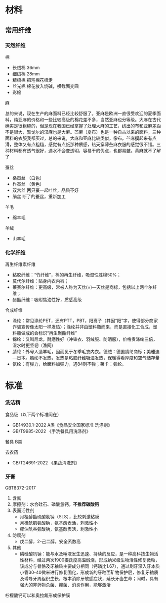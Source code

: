 # 材料
## 常用纤维
### 天然纤维
棉
- 长绒棉 36mm
- 细绒棉 28mm
- 精梳棉 把短棉花梳走
- 丝光棉 棉花放入烧碱，横截面变圆
- 彩棉

麻

总的来说，现在生产的麻面料已经比较舒服了。亚麻是欧洲一直很受欢迎的夏季面料，纯亚麻的价格和一些比较高级的棉花差不多，当然亚麻也分等级。大麻在古代确实是很粗糙的，但是现在我国已经掌握了处理大麻的工艺，纺出的布和亚麻差距不是很大，雅戈尔的汉麻也是大麻。苎麻（夏布）也是一种自古以来的面料，三种面料的衣服我都买过，总的来说，大麻和亚麻比较类似，像布。苎麻摸起来有点滑，整体又有点粗糙，感觉有点纸那种质感，热天穿薄苎麻衣服的感觉很不错。三种材料都有透气很好，遇水不会变透明，容易干的优点，也都易皱。黄麻就不了解了

蚕丝 
- 桑蚕丝 （白色）
- 柞蚕丝 （黄色）
- 双宫丝 两只蚕一起吐丝，品质不好
- 绢丝 断了的蚕丝，重新加工

羊毛
- 绵羊毛

羊绒
- 山羊毛
### 化学纤维
再生纤维素纤维
- 粘胶纤维：“竹纤维”，棉的再生纤维，吸湿性胜棉50%；
- 莫代尔纤维：贴身内衣内裤；
- 莱赛尔纤维：更高级，常被人称为天丝(×)—天丝是商标，包括以上两个尔纤维；
- 醋酯纤维：吸附焦油性好，质感高级

合成纤维
- 涤纶：常见涤纶PET，还有PTT，PBT，阳离子（其因“阳”字，使得部分商家诈骗宣传像太阳一样发热）；涤纶并非由塑料瓶而来，而是直接化工合成，塑料瓶做成的会标识“再生聚酯纤维”
- 锦纶：又叫尼龙，耐磨性好（冲锋衣、羽绒服、防晒服），价格贵涤纶三倍，湿水时更坚韧（渔网）
- 腈纶：外号人造羊毛，因而见于冬季毛衣内衣。德绒：德国腈纶商标；美雅迪—日本。腈纶不发热，发热是粘胶纤维吸湿发热，保暖得看厚度和空气储存量
- 氨纶：有弹力，给面料加弹力，遇84则不弹；莱卡：氨纶。


# 标准

### 洗洁精
食品级（以下两个标准同在）
- GB14930.1-2022 A类《食品安全国家标准 洗涤剂》
- GB/T9985-2022 《手洗餐具用洗涤剂》

餐具 B类

去农药
- GB/T24691-2022 《果蔬清洗剂》

### 牙膏
GBT8372-2017 
1. 含氟
2. 摩擦剂：水合硅石、磷酸氢钙。**不推荐碳酸钙**
3. 表面活性剂
    - 月桂醇酯硫酸氢钠（SLS），比较刺激粘膜
    - 月桂酰肌氨酸钠，氨基酸表活，刺激性小
    - 椰油酰谷氨酸钠，氨基酸表活，刺激性小
4. 防腐剂
    - 戊二醇，2-己二醇，安全系数高
5. 其他
    - 磷硅酸钙钠：能与水及唾液发生迅速、持续的反应，是一种高科技生物活性材料，经过两次1900摄氏度高温煅烧，形成纳米级生物活性修复微粒，该成分与骨骼及牙釉质主要成分相同（钙磷比1.67），通过刷牙深入牙本质小管30-40微米进行修复固化，形成新的牙釉面矿物保护层，修复牙釉质及诱导牙周组织生长，根本消除牙敏感症状，延长牙齿生命；同时，具有强大的非药物杀菌、抑菌、消炎作用，能够激活

柠檬酸钙可以和奥拉氟形成保护膜